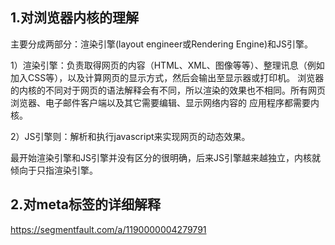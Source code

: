 ## 1.对浏览器内核的理解

主要分成两部分：渲染引擎(layout engineer或Rendering Engine)和JS引擎。

1）渲染引擎：负责取得网页的内容（HTML、XML、图像等等）、整理讯息（例如加入CSS等），以及计算网页的显示方式，然后会输出至显示器或打印机。
浏览器的内核的不同对于网页的语法解释会有不同，所以渲染的效果也不相同。所有网页浏览器、电子邮件客户端以及其它需要编辑、显示网络内容的
应用程序都需要内核。

 2）JS引擎则：解析和执行javascript来实现网页的动态效果。

  最开始渲染引擎和JS引擎并没有区分的很明确，后来JS引擎越来越独立，内核就倾向于只指渲染引擎。
## 2.对meta标签的详细解释
https://segmentfault.com/a/1190000004279791
